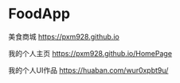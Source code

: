 # FoodApp
美食商城 https://pxm928.github.io


我的个人主页 https://pxm928.github.io/HomePage

我的个人UI作品 https://huaban.com/wur0xpbt9u/